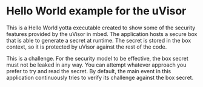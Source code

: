 # Hello World example for the uVisor

This is a Hello World yotta executable created to show some of the security features provided by the uVisor in mbed. The application hosts a secure box that is able to generate a secret at runtime. The secret is stored in the box context, so it is protected by uVisor against the rest of the code.

This is a challenge. For the security model to be effective, the box secret must not be leaked in any way. You can attempt whatever approach you prefer to try and read the secret. By default, the main event in this application continuously tries to verify its challenge against the box secret.

